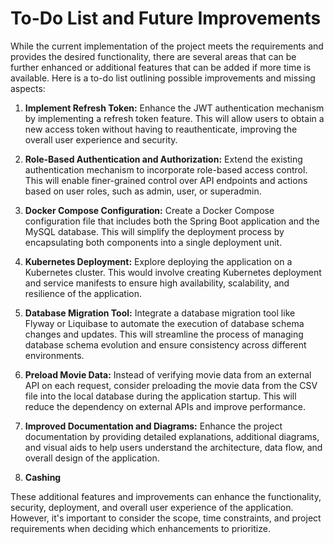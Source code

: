 # To-Do List and Future Improvements
While the current implementation of the project meets the requirements and provides the desired functionality, there are several areas that can be further enhanced or additional features that can be added if more time is available. Here is a to-do list outlining possible improvements and missing aspects:

1. **Implement Refresh Token:** Enhance the JWT authentication mechanism by implementing a refresh token feature. This will allow users to obtain a new access token without having to reauthenticate, improving the overall user experience and security.

2. **Role-Based Authentication and Authorization:** Extend the existing authentication mechanism to incorporate role-based access control. This will enable finer-grained control over API endpoints and actions based on user roles, such as admin, user, or superadmin.

3. **Docker Compose Configuration:** Create a Docker Compose configuration file that includes both the Spring Boot application and the MySQL database. This will simplify the deployment process by encapsulating both components into a single deployment unit.

4. **Kubernetes Deployment:** Explore deploying the application on a Kubernetes cluster. This would involve creating Kubernetes deployment and service manifests to ensure high availability, scalability, and resilience of the application.

5. **Database Migration Tool:** Integrate a database migration tool like Flyway or Liquibase to automate the execution of database schema changes and updates. This will streamline the process of managing database schema evolution and ensure consistency across different environments.

6. **Preload Movie Data:** Instead of verifying movie data from an external API on each request, consider preloading the movie data from the CSV file into the local database during the application startup. This will reduce the dependency on external APIs and improve performance.

7. **Improved Documentation and Diagrams:** Enhance the project documentation by providing detailed explanations, additional diagrams, and visual aids to help users understand the architecture, data flow, and overall design of the application.

8. **Cashing**

These additional features and improvements can enhance the functionality, security, deployment, and overall user experience of the application. However, it's important to consider the scope, time constraints, and project requirements when deciding which enhancements to prioritize.